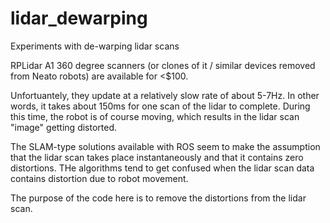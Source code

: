 # lidar_dewarping
Experiments with de-warping lidar scans

RPLidar A1 360 degree scanners (or clones of it / similar devices removed from Neato robots) are available for <$100.  

Unfortuantely, they update at a relatively slow rate of about 5-7Hz. In other words, it takes about 150ms for one scan of the lidar to complete.   During this time, the robot is of course moving, which results in the lidar scan "image" getting distorted.  

The SLAM-type solutions available with ROS seem to make the assumption that the lidar scan takes place instantaneously and that it contains zero distortions. THe algorithms tend to get confused when the lidar scan data contains distortion due to robot movement.

The purpose of the code here is to remove the distortions from the lidar scan.
